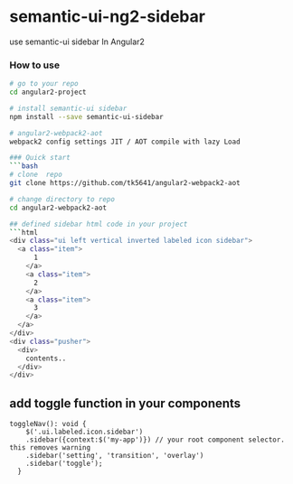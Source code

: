 # semantic-ui-ng2-sidebar
use semantic-ui sidebar In Angular2

### How to use
```bash
# go to your repo
cd angular2-project

# install semantic-ui sidebar
npm install --save semantic-ui-sidebar

# angular2-webpack2-aot
webpack2 config settings JIT / AOT compile with lazy Load

### Quick start
```bash
# clone  repo
git clone https://github.com/tk5641/angular2-webpack2-aot

# change directory to repo
cd angular2-webpack2-aot

## defined sidebar html code in your project
```html
<div class="ui left vertical inverted labeled icon sidebar">
  <a class="item">
      1
    </a>
    <a class="item">
      2
    </a>
    <a class="item">
      3
    </a>
  </a>
</div>
<div class="pusher">
  <div>
    contents..
  </div>
</div>
```
## add toggle function in your components
```es6
toggleNav(): void {
    $('.ui.labeled.icon.sidebar')
    .sidebar({context:$('my-app')}) // your root component selector. this removes warning
    .sidebar('setting', 'transition', 'overlay')
    .sidebar('toggle');
  }
```